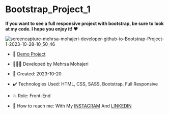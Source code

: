 # Bootstrap_Project_1

**If you want to see a full responsive project with bootstrap, be sure to look at my code. I hope you enjoy it! ♥️**     

![screencapture-mehrsa-mohajeri-developer-github-io-Bootstrap-Project-1-2023-10-28-10_50_46](https://github.com/Mehrsa-Mohajeri-Developer/Bootstrap_Project_1/assets/145048780/69d419db-90a2-4477-9a75-4de480587e17)

    
- 🔗 [Demo Project](https://mehrsa-mohajeri-developer.github.io/Bootstrap_Project_1/)
  
- 👩🏻‍💻 Developed by Mehrsa Mohajeri 

- 📆 Created: 2023-10-20

- ✔️ Technologies Used: HTML, CSS, SASS, Bootstrap, Full Responsive

- 💥 Role: Front-End

- 📲 How to reach me: With My [INSTAGRAM](https://www.instagram.com/mehrsa_mohajeri_developer) And [LINKEDIN](https://www.linkedin.com/in/mehrsa-mohajeri-developer)
